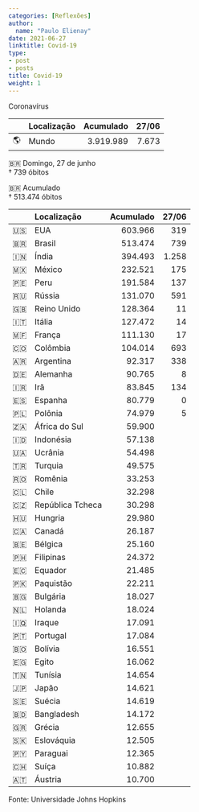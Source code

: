 ```yaml
---
categories: [Reflexões]
author:
  name: "Paulo Elienay"
date: 2021-06-27
linktitle: Covid-19
type:
- post
- posts
title: Covid-19
weight: 1
---
```


Coronavírus

|       | Localização | Acumulado | 27/06 |
| :---: | :---        | ---:      | ---:  |
| 🌎    | Mundo       | 3.919.989 | 7.673 | 

🇧🇷 Domingo, 27 de junho  
† 739 óbitos

🇧🇷 Acumulado  
† 513.474 óbitos

|       | Localização      | Acumulado | 27/06 |
| :---: | :---             | ---:      | ---:  |
| 🇺🇸    | EUA              | 603.966   | 319   |
| 🇧🇷    | Brasil           | 513.474   | 739   |
| 🇮🇳    | Índia            | 394.493   | 1.258 |
| 🇲🇽    | México           | 232.521   | 175   |
| 🇵🇪    | Peru             | 191.584   | 137   |
| 🇷🇺    | Rússia           | 131.070   | 591   |
| 🇬🇧    | Reino Unido      | 128.364   | 11    |
| 🇮🇹    | Itália           | 127.472   | 14    |
| 🇲🇫    | França           | 111.130   | 17    |
| 🇨🇴    | Colômbia         | 104.014   | 693   |
| 🇦🇷    | Argentina        | 92.317    | 338   |
| 🇩🇪    | Alemanha         | 90.765    | 8     |
| 🇮🇷    | Irã              | 83.845    | 134   |
| 🇪🇸    | Espanha          | 80.779    | 0     |
| 🇵🇱    | Polônia          | 74.979    | 5     |
| 🇿🇦    | África do Sul    | 59.900    |       |
| 🇮🇩    | Indonésia        | 57.138    |       |
| 🇺🇦    | Ucrânia          | 54.498    |       |
| 🇹🇷    | Turquia          | 49.575    |       |
| 🇷🇴    | Romênia          | 33.253    |       |
| 🇨🇱    | Chile            | 32.298    |       |
| 🇨🇿    | República Tcheca | 30.298    |       |
| 🇭🇺    | Hungria          | 29.980    |       |
| 🇨🇦    | Canadá           | 26.187    |       |
| 🇧🇪    | Bélgica          | 25.160    |       |
| 🇵🇭    | Filipinas        | 24.372    |       |
| 🇪🇨    | Equador          | 21.485    |       |
| 🇵🇰    | Paquistão        | 22.211    |       |
| 🇧🇬    | Bulgária         | 18.027    |       |
| 🇳🇱    | Holanda          | 18.024    |       |
| 🇮🇶    | Iraque           | 17.091    |       |
| 🇵🇹    | Portugal         | 17.084    |       |
| 🇧🇴    | Bolívia          | 16.551    |       |
| 🇪🇬    | Egito            | 16.062    |       |
| 🇹🇳    | Tunísia          | 14.654    |       |
| 🇯🇵    | Japão            | 14.621    |       |
| 🇸🇪    | Suécia           | 14.619    |       |
| 🇧🇩    | Bangladesh       | 14.172    |       |
| 🇬🇷    | Grécia           | 12.655    |       |
| 🇸🇰    | Eslováquia       | 12.505    |       |
| 🇵🇾    | Paraguai         | 12.365    |       |
| 🇨🇭    | Suíça            | 10.882    |       |
| 🇦🇹    | Áustria          | 10.700    |       |

Fonte: Universidade Johns Hopkins
